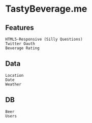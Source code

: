 # TastyBeverage.me

## Features
    HTML5-Responsive (Silly Questions)
    Twitter Oauth
    Beverage Rating

## Data
    Location
    Date
    Weather

## DB
    Beer
    Users
         